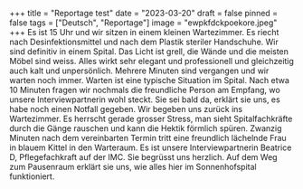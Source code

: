 +++
title = "Reportage test"
date = "2023-03-20"
draft = false
pinned = false
tags = ["Deutsch", "Reportage"]
image = "ewpkfdckpoekore.jpeg"
+++
Es ist 15 Uhr und wir sitzen in einem kleinen Wartezimmer. Es riecht nach Desinfektionsmittel und nach dem Plastik steriler Handschuhe. Wir sind definitiv in einem Spital. Das Licht ist grell, die Wände und die meisten Möbel sind weiss. Alles wirkt sehr elegant und professionell und gleichzeitig auch kalt und unpersönlich. Mehrere Minuten sind vergangen und wir warten noch immer. Warten ist eine typische Situation im Spital. Nach etwa 10 Minuten fragen wir nochmals die freundliche Person am Empfang, wo unsere Interviewpartnerin wohl steckt. Sie sei bald da, erklärt sie uns, es habe noch einen Notfall gegeben. Wir begeben uns zurück ins Wartezimmer. Es herrscht gerade grosser Stress, man sieht Spitalfachkräfte durch die Gänge rauschen und kann die Hektik förmlich spüren. Zwanzig Minuten nach dem vereinbarten Termin tritt eine freundlich lächelnde Frau in blauem Kittel in den Warteraum. Es ist unsere Interviewpartnerin Beatrice D, Pflegefachkraft auf der IMC. Sie begrüsst uns herzlich. Auf dem Weg zum Pausenraum erklärt sie uns, wie alles hier im Sonnenhofspital funktioniert.